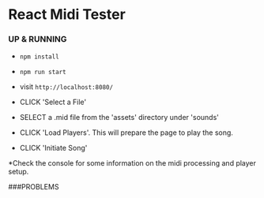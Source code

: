 # React Midi Tester 

### UP & RUNNING
* `npm install`
* `npm run start`
* visit `http://localhost:8080/`


* CLICK 'Select a File'
* SELECT a .mid file from the 'assets' directory under 'sounds'
* CLICK 'Load Players'. This will prepare the page to play the song.
* CLICK 'Initiate Song'

*Check the console for some information on the midi processing and player setup.

###PROBLEMS




